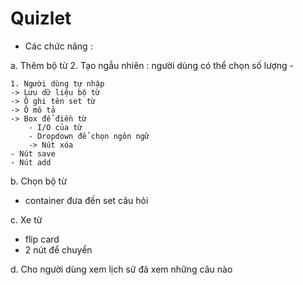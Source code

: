 # Quizlet 
- Các chức năng : 

a. Thêm bộ từ
    2. Tạo ngẫu nhiên : người dùng có thể chọn số lượng 
    - 



    1. Người dùng tự nhập 
    -> Lưu dữ liệu bộ từ
    -> Ô ghi tên set từ 
    -> Ô mô tả 
    -> Box để điền từ 
        - I/O của từ 
        - Dropdown để chọn ngôn ngữ 
        -> Nút xóa
    - Nút save 
    - Nút add 

b. Chọn bộ từ
- container đưa đến set câu hỏi 



c. Xe từ 
- flip card 
- 2 nút để chuyển 


d. Cho người dùng xem lịch sử đã xem những câu nào 